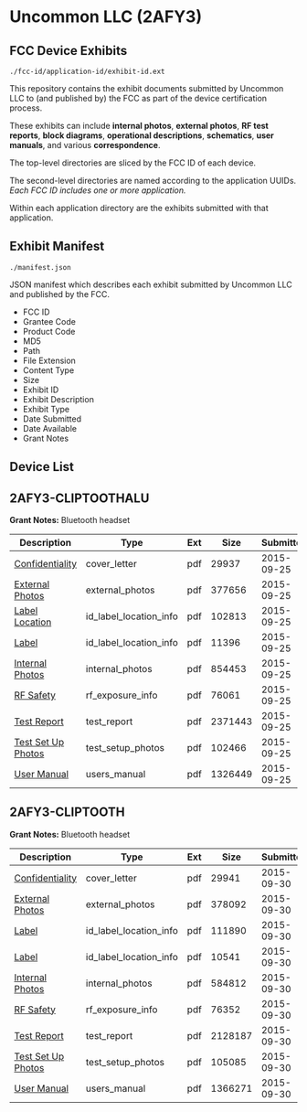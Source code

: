 # Uncommon LLC (2AFY3)
## FCC Device Exhibits

```
./fcc-id/application-id/exhibit-id.ext
```

This repository contains the exhibit documents submitted by Uncommon LLC to (and published by) the FCC as part of the device certification process.

These exhibits can include **internal photos**, **external photos**, **RF test reports**, **block diagrams**, **operational descriptions**, **schematics**, **user manuals**, and various **correspondence**.

The top-level directories are sliced by the FCC ID of each device.

The second-level directories are named according to the application UUIDs. *Each FCC ID includes one or more application.*

Within each application directory are the exhibits submitted with that application. 

## Exhibit Manifest

```
./manifest.json
```

JSON manifest which describes each exhibit submitted by Uncommon LLC and published by the FCC.

- FCC ID
- Grantee Code
- Product Code
- MD5
- Path
- File Extension
- Content Type
- Size
- Exhibit ID
- Exhibit Description
- Exhibit Type
- Date Submitted
- Date Available
- Grant Notes

## Device List
## 2AFY3-CLIPTOOTHALU
**Grant Notes:** Bluetooth headset

| Description | Type | Ext | Size | Submitted | Available |
| ----------- | ---- | --- | ---- | --------- | --------- |
| [Confidentiality](2AFY3-CLIPTOOTHALU/788d20cfc67601f905c06c74b724b496/2762972.pdf) | cover_letter | pdf | 29937 | 2015-09-25 | 2015-09-27 |
| [External Photos](2AFY3-CLIPTOOTHALU/788d20cfc67601f905c06c74b724b496/2762973.pdf) | external_photos | pdf | 377656 | 2015-09-25 | 2015-09-27 |
| [Label Location](2AFY3-CLIPTOOTHALU/788d20cfc67601f905c06c74b724b496/2762975.pdf) | id_label_location_info | pdf | 102813 | 2015-09-25 | 2015-09-27 |
| [Label](2AFY3-CLIPTOOTHALU/788d20cfc67601f905c06c74b724b496/2762976.pdf) | id_label_location_info | pdf | 11396 | 2015-09-25 | 2015-09-27 |
| [Internal Photos](2AFY3-CLIPTOOTHALU/788d20cfc67601f905c06c74b724b496/2762974.pdf) | internal_photos | pdf | 854453 | 2015-09-25 | 2015-09-27 |
| [RF Safety](2AFY3-CLIPTOOTHALU/788d20cfc67601f905c06c74b724b496/2762981.pdf) | rf_exposure_info | pdf | 76061 | 2015-09-25 | 2015-09-27 |
| [Test Report](2AFY3-CLIPTOOTHALU/788d20cfc67601f905c06c74b724b496/2762980.pdf) | test_report | pdf | 2371443 | 2015-09-25 | 2015-09-27 |
| [Test Set Up Photos](2AFY3-CLIPTOOTHALU/788d20cfc67601f905c06c74b724b496/2762979.pdf) | test_setup_photos | pdf | 102466 | 2015-09-25 | 2015-09-27 |
| [User Manual](2AFY3-CLIPTOOTHALU/788d20cfc67601f905c06c74b724b496/2762982.pdf) | users_manual | pdf | 1326449 | 2015-09-25 | 2015-09-27 |
## 2AFY3-CLIPTOOTH
**Grant Notes:** Bluetooth headset

| Description | Type | Ext | Size | Submitted | Available |
| ----------- | ---- | --- | ---- | --------- | --------- |
| [Confidentiality](2AFY3-CLIPTOOTH/c70e510f6cf63f9bbe4b107f071b0074/2767388.pdf) | cover_letter | pdf | 29941 | 2015-09-30 | 2015-09-30 |
| [External Photos](2AFY3-CLIPTOOTH/c70e510f6cf63f9bbe4b107f071b0074/2767389.pdf) | external_photos | pdf | 378092 | 2015-09-30 | 2015-09-30 |
| [Label](2AFY3-CLIPTOOTH/c70e510f6cf63f9bbe4b107f071b0074/2767391.pdf) | id_label_location_info | pdf | 111890 | 2015-09-30 | 2015-09-30 |
| [Label](2AFY3-CLIPTOOTH/c70e510f6cf63f9bbe4b107f071b0074/2767392.pdf) | id_label_location_info | pdf | 10541 | 2015-09-30 | 2015-09-30 |
| [Internal Photos](2AFY3-CLIPTOOTH/c70e510f6cf63f9bbe4b107f071b0074/2767390.pdf) | internal_photos | pdf | 584812 | 2015-09-30 | 2015-09-30 |
| [RF Safety](2AFY3-CLIPTOOTH/c70e510f6cf63f9bbe4b107f071b0074/2767397.pdf) | rf_exposure_info | pdf | 76352 | 2015-09-30 | 2015-09-30 |
| [Test Report](2AFY3-CLIPTOOTH/c70e510f6cf63f9bbe4b107f071b0074/2767396.pdf) | test_report | pdf | 2128187 | 2015-09-30 | 2015-09-30 |
| [Test Set Up Photos](2AFY3-CLIPTOOTH/c70e510f6cf63f9bbe4b107f071b0074/2767395.pdf) | test_setup_photos | pdf | 105085 | 2015-09-30 | 2015-09-30 |
| [User Manual](2AFY3-CLIPTOOTH/c70e510f6cf63f9bbe4b107f071b0074/2767398.pdf) | users_manual | pdf | 1366271 | 2015-09-30 | 2015-09-30 |

